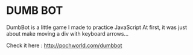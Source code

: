 # DUMB BOT
DumbBot is a little game I made to practice JavaScript
At first, it was just about make moving a div with keyboard arrows...

Check it here : http://pochworld.com/dumbbot
